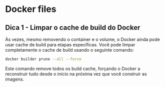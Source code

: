 # Docker files

## Dica 1 - Limpar o cache de build do Docker

Às vezes, mesmo removendo o container e o volume, o Docker ainda pode usar cache de build para etapas específicas. Você pode limpar completamente o cache de build usando o seguinte comando:

```BASH
docker builder prune --all --force
```

Este comando remove todos os build cache, forçando o Docker a reconstruir tudo desde o início na próxima vez que você construir as imagens.
